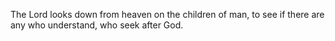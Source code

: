 The Lord looks down from heaven on the children of man, to see if there are any who understand, who seek after God.
